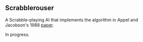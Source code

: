 ## Scrabblerouser

A Scrabble-playing AI that implements the algorithm in Appel and Jacobson's 1988 [paper](https://pdfs.semanticscholar.org/da31/cb24574f7c881a5dbf008e52aac7048c9d9c.pdf).

In progress.

